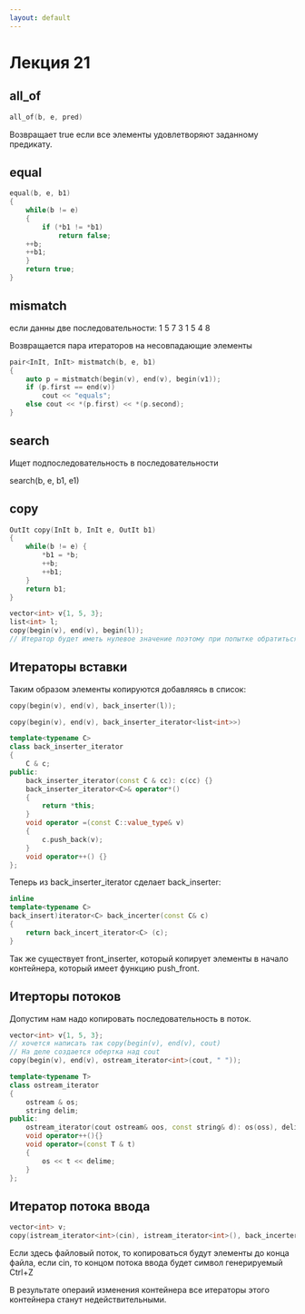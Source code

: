 ```yaml
---
layout: default
---
```


<!-- 
WARNING!!!
This file was generated automatically.
All changes made here will be erased.
-->

# Лекция 21



<a id="all_of" title="all_of" class="toc-item"></a>
## all_of



```cpp
all_of(b, e, pred)
```

Возвращает true если все элементы удовлетворяют заданному предикату.



<a id="equal" title="equal" class="toc-item"></a>
## equal



```cpp
equal(b, e, b1) 
{
	while(b != e)
	{
		if (*b1 != *b1)
			return false;
	++b;
	++b1;
	}
	return true;
}
```



<a id="mismatch" title="mismatch" class="toc-item"></a>
## mismatch



если данны две последовательности:
1 5 7 3
1 5 4 8

Возвращается пара итераторов на несовпадающие элементы

```cpp
pair<InIt, InIt> mistmatch(b, e, b1)
{
	auto p = mistmatch(begin(v), end(v), begin(v1));
	if (p.first == end(v))
		cout << "equals";
	else cout << *(p.first) << *(p.second);
}
```



<a id="search" title="search" class="toc-item"></a>
## search



Ищет подпоследовательность в последовательности

search(b, e, b1, e1)




<a id="copy" title="copy" class="toc-item"></a>
## copy



```cpp
OutIt copy(InIt b, InIt e, OutIt b1)
{
	while(b != e) {
		*b1 = *b;
		++b;
		++b1;
	}
	return b1;
}
```

```cpp
vector<int> v{1, 5, 3};
list<int> l;
copy(begin(v), end(v), begin(l));
// Итератор будет иметь нулевое значение поэтому при попытке обратиться к нему произойдет ошибка.
```



<a id="iterator_insert" title="Итераторы вставки" class="toc-item"></a>
## Итераторы вставки



Таким образом элементы копируются добавляясь в список:

```cpp
copy(begin(v), end(v), back_inserter(l));
```

```cpp
copy(begin(v), end(v), back_inserter_iterator<list<int>>)
```



```cpp
template<typename C>
class back_inserter_iterator
{
	C & c;
public:
	back_inserter_iterator(const C & cc): c(cc) {}
	back_inserter_iterator<C>& operator*()
	{
		return *this;
	}
	void operator =(const C::value_type& v)
	{
		c.push_back(v);
	}
	void operator++() {}
};
```

Теперь из back_inserter_iterator сделает back_inserter:

```cpp
inline
template<typename C>
back_insert)iterator<C> back_incerter(const C& c)
{
	return back_incert_iterator<C> (c);
}
```

Так же существует front_inserter, который копирует элементы в начало контейнера, который имеет функцию push_front.




<a id="itertory_flows" title="Итерторы потоков" class="toc-item"></a>
## Итерторы потоков



Допустим нам надо копировать последовательность в поток. 

```cpp
vector<int> v{1, 5, 3};
// хочется написать так copy(begin(v), end(v), cout)
// На деле создается обертка над cout
copy(begin(v), end(v), ostream_iterator<int>(cout, " "));
```

```cpp
template<typename T>
class ostream_iterator
{
	ostream & os;
	string delim;
public:
	ostream_iterator(cout ostream& oos, const string& d): os(oss), delim(d){}
	void operator++(){}
	void operator=(const T & t)
	{
		os << t << delime;
	}
};
```




<a id="iterator_input_stream" title="Итератор потока ввода" class="toc-item"></a>
## Итератор потока ввода



```cpp
vector<int> v;
copy(istream_iterator<int>(cin), istream_iterator<int>(), back_incerter(v));
```

Если здесь файловый поток, то копироваться будут элементы до конца файла, если cin, то концом потока ввода будет символ генерируемый Ctrl+Z



В результате операий изменения контейнера все итераторы этого контейнера станут недействительными.







